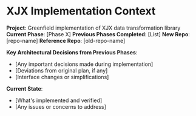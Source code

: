 # XJX Implementation Context

**Project**: Greenfield implementation of XJX data transformation library
**Current Phase**: [Phase X]
**Previous Phases Completed**: [List]
**New Repo**: [repo-name]
**Reference Repo**: [old-repo-name]

**Key Architectural Decisions from Previous Phases**:
- [Any important decisions made during implementation]
- [Deviations from original plan, if any]
- [Interface changes or simplifications]

**Current State**:
- [What's implemented and verified]
- [Any issues or concerns to address]